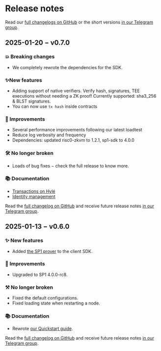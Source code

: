 # Release notes

Read our [full changelogs on GitHub](https://github.com/Hyle-org/hyle/releases/) or the short versions [in our Telegram group](https://t.me/hyle_org).

## 2025-01-20 − v0.7.0

### 💥 Breaking changes

- We completely rewrote the dependencies for the SDK.

### ✨New features

- Adding support of native verifiers. Verify hash, 
signatures, TEE executions without needing a ZK proof! Currently supported: sha3_256 & BLST signatures.
- You can now use `tx hash` inside contracts

### 🚅 Improvements

- Several performance improvements following our latest loadtest
- Reduce log verbosity and frequency
- Dependencies: updated risc0-zkvm to 1.2.1, sp1-sdk to 4.0.0

### 🛠️ No longer broken

- Loads of bug fixes − check the full release to know more.

### 📚 Documentation

- [Transactions on Hylé](https://docs.hyle.eu/developers/general-doc/transaction/)
- [Identity management](https://docs.hyle.eu/developers/general-doc/identity/)

Read the [full changelog on GitHub](https://github.com/Hyle-org/hyle/releases/tag/v0.7.0) and receive future release notes [in our Telegram group](https://t.me/hyle_org).

## 2025-01-13 − v0.6.0

### ✨ New features

- Added [the SP1 prover](https://docs.succinct.xyz/docs/introduction) to the client SDK.

### 🚅 Improvements

- Upgraded to SP1 4.0.0-rc8.

### ⚒️ No longer broken

- Fixed the default configurations.
- Fixed loading state when restarting a node.

### 📚 Documentation

- Rewrote [our Quickstart guide](https://docs.hyle.eu/developers/quickstart/).

Read the [full changelog on GitHub](https://github.com/Hyle-org/hyle/releases/tag/v0.6.0) and receive future release notes [in our Telegram group](https://t.me/hyle_org).
